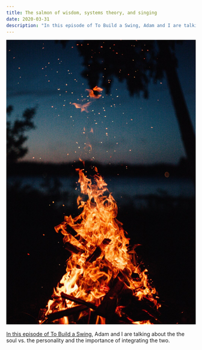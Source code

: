 ```yaml
---
title: The salmon of wisdom, systems theory, and singing
date: 2020-03-31
description: "In this episode of To Build a Swing, Adam and I are talking about the the soul vs. the personality and the importance of integrating the two..."
---
```

![nathan-lindahl-1j18807_ul0-unsplash.jpg](45246-nathan-lindahl-1j18807_ul0-unsplash.jpg)

[In this episode of To Build a Swing](https://tobuildaswing.com/episodes/the-salmon-of-wisdom-systems-theory-and-singing), Adam and I are talking about the the soul vs. the personality and the importance of integrating the two.
